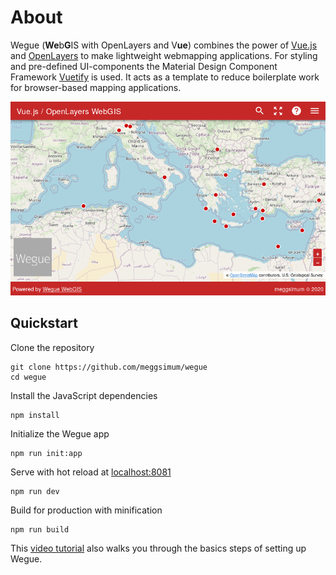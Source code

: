 # About

Wegue (**We**b**G**IS with OpenLayers and V**ue**) combines the power of [Vue.js](https://vuejs.org/) and [OpenLayers](https://openlayers.org) to make lightweight webmapping applications. For styling and pre-defined UI-components the Material Design Component Framework [Vuetify](https://vuetifyjs.com/) is used. It acts as a template to reduce boilerplate work for browser-based mapping applications.

![Wegue Screenshot](_media/webmap_screenshot.png)


## Quickstart

Clone the repository

```shell
git clone https://github.com/meggsimum/wegue
cd wegue
```

Install the JavaScript dependencies

```shell
npm install
```

Initialize the Wegue app

```shell
npm run init:app
```

Serve with hot reload at [localhost:8081](http://localhost:8081)

```shell
npm run dev
```

Build for production with minification

```shell
npm run build
```

This [video tutorial](https://www.youtube.com/watch?v=9cq21F1x2sw) also walks you through the basics steps of setting up Wegue.
